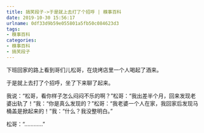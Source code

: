 ```yaml
---
title: 搞笑段子->于是就上去打了个招呼 | 糗事百科
date: 2019-10-30 15:56:17
urlname: 0df33d9b59e055801a5fb50c084623d3
tags: 
- 糗事百科
categories:
- 糗事百科
- 搞笑段子
---
```

下班回家的路上看到哥们儿松哥，在烧烤店里一个人喝起了酒来。

于是就上去打了个招呼，坐了下来聊了起来。

我说：“松哥，看你样子怎么闷闷不乐的啊？”松哥：“我出差半个月，回来发现老婆出轨了！”我：“你是真么发现的？”松哥：“我老婆一个人在家，我回家后发现马桶盖是掀起来的！”我：“什么？我没整明白。”

松哥：“…………”


